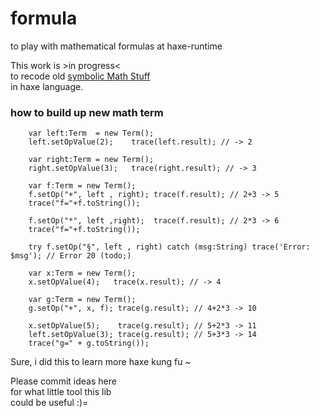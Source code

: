# formula
to play with mathematical formulas at haxe-runtime

This work is >in progress<  
to recode old [symbolic Math Stuff](https://github.com/maitag/lyapunov-c)  
in haxe language.  

### how to build up new math term
```
	var left:Term  = new Term();
	left.setOpValue(2);    trace(left.result); // -> 2

	var right:Term = new Term();
	right.setOpValue(3);   trace(right.result); // -> 3

	var f:Term = new Term();
	f.setOp("+", left , right); trace(f.result); // 2+3 -> 5
	trace("f="+f.toString());
	
	f.setOp("*", left ,right);  trace(f.result); // 2*3 -> 6
	trace("f="+f.toString());
	
	try	f.setOp("§", left , right) catch (msg:String) trace('Error: $msg'); // Error 20 (todo;)
	
	var x:Term = new Term();
	x.setOpValue(4);   trace(x.result); // -> 4
	
	var g:Term = new Term();
	g.setOp("+", x, f); trace(g.result); // 4+2*3 -> 10
	
	x.setOpValue(5);    trace(g.result); // 5+2*3 -> 11
	left.setOpValue(3); trace(g.result); // 5+3*3 -> 14
	trace("g=" + g.toString());

```




Sure, i did this to learn more haxe kung fu ~  

Please commit ideas here  
for what little tool this lib  
could be useful :)=

